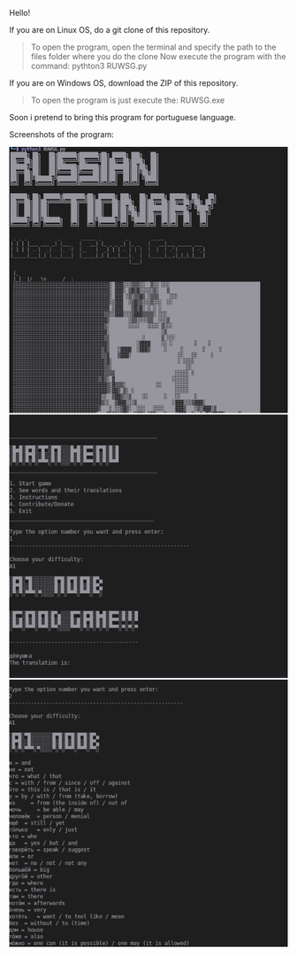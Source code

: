 Hello! 

If you are on Linux OS, do a git clone of this repository.
> To open the program, open the terminal and specify the path to the files folder where you do the clone
> Now execute the program with the command:
  > pythton3 RUWSG.py


If you are on Windows OS, download the ZIP of this repository.
> To open the program is just execute the:
  >  RUWSG.exe

Soon i pretend to bring this program for portuguese language.

Screenshots of the program:


![01](screenshots/Screenshot1.png)
![02](screenshots/Screenshot2.png)
![03](screenshots/Screenshot3.png)
